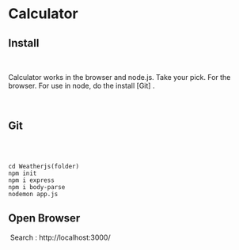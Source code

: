 # Calculator

## Install

​

Calculator works in the browser and node.js. Take your pick. For the browser. For use in node, do the install [Git] .

​
​


## Git

​
```

cd Weatherjs(folder)
npm init
npm i express
npm i body-parse
nodemon app.js

```


## Open Browser

​
Search : http://localhost:3000/
